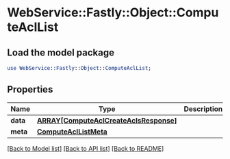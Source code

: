 # WebService::Fastly::Object::ComputeAclList

## Load the model package
```perl
use WebService::Fastly::Object::ComputeAclList;
```

## Properties
Name | Type | Description | Notes
------------ | ------------- | ------------- | -------------
**data** | [**ARRAY[ComputeAclCreateAclsResponse]**](ComputeAclCreateAclsResponse.md) |  | [optional] 
**meta** | [**ComputeAclListMeta**](ComputeAclListMeta.md) |  | [optional] 

[[Back to Model list]](../README.md#documentation-for-models) [[Back to API list]](../README.md#documentation-for-api-endpoints) [[Back to README]](../README.md)


